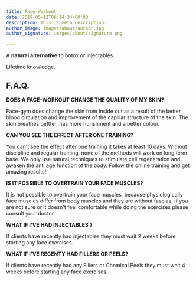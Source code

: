```yaml
---
title: Face Workout
date: 2019-05-12T06:14:34+00:00
description: This is meta description.
author_image: images/about/author.jpg
author_signature: images/about/signature.png

---
```

A **natural alternative** to botox or injectables.

Lifetime knowledge.

## **F.A.Q.**

**DOES  A FACE-WORKOUT CHANGE THE QUALITY OF MY SKIN?**

Face-gym does change the skin from inside out as a result of the better blood circulation and improvement of the capillar structure of the skin. The skin breathes bettter, has more nurishment and a better colour.

**CAN YOU SEE THE EFFECT AFTER ONE TRAINING?**

You can't see the effect after one training it takes at least 10 days. Without discipline and regular training, none of the methods will work on long term base. We only use natural techniques to stimulate cell regeneration and awaken the anti age function of the body. Follow the online training and get amazing results!

**IS IT POSSIBLE TO OVERTRAIN YOUR FACE MUSCLES?**

It is not possible to overtrain your face muscles, because physiologically face muscles differ from body muscles and they are without fascias. If you are not sure or it doesn't feel comfortable while doing the exercises please consult your doctor.

**WHAT IF I'VE HAD INJECTABLES ?**

If clients have recently had injectables they must wait 2 weeks before starting any face exercises.

**WHAT IF I'VE RECENTY HAD FILLERS OR PEELS?**

If clients have recently had any Fillers or Chemical Peels they must wait 4 weeks before starting any face exercises.